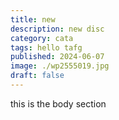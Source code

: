 ```yaml
---
title: new
description: new disc
category: cata
tags: hello tafg
published: 2024-06-07
image: ./wp2555019.jpg
draft: false
---
```

t﻿his is the body  section
